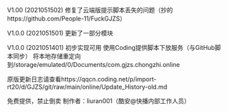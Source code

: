 V1.00 (2021051502)
修复了云端版提示脚本丢失的问题（抄的https://github.com/People-11/FuckGJZS）

V1.0.0 (2021051501)
更新了一部分模块

V1.0.0 (2021051401)
初步实现可用
使用Coding提供脚本下放服务（与GitHub脚本同步）
将本地存储重定向到/storage/emulated/0/Documents/com.gjzs.chongzhi.online

原版更新日志请查看https://qqcn.coding.net/p/import-rt20/d/GJZS/git/raw/main/online/Update_History-old.md

免费提供，禁止倒卖
制作者：liuran001（酷安@快播内部工作人员）